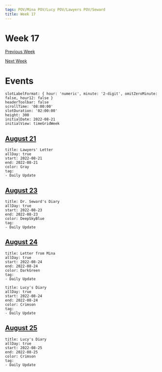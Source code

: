 ```yaml
---
tags: POV/Mina POV/Lucy POV/Lawyers POV/Seward 
title: Week 17
---
```


# Week 17

[Previous Week](2022-W34)

[Next Week](2022-W36)

# Events

```itinerary
slotLabelFormat: { hour: 'numeric', minute: '2-digit', omitZeroMinute: false, hour12: false }
headerToolbar: false
scrollTime: '08:00:00'
slotDuration: '02:00:00'
height: 300
initialDate: 2022-08-21
initialView: timeGridWeek
```

## [August 21](2022-08-21.md)

```itinerary-event
title: Lawyers' Letter
allDay: true
start: 2022-08-21
end: 2022-08-21
color: Gray
tag:
- Daily Update
```

## [August 23](2022-08-23.md)

```itinerary-event
title: Dr. Seward's Diary
allDay: true
start: 2022-08-23
end: 2022-08-23
color: DeepSkyBlue
tag:
- Daily Update
```

## [August 24](2022-08-24.md)

```itinerary-event
title: Letter from Mina
allDay: true
start: 2022-08-24
end: 2022-08-24
color: DarkGreen
tag:
- Daily Update
```
```itinerary-event
title: Lucy's Diary
allDay: true
start: 2022-08-24
end: 2022-08-24
color: Crimson
tag:
- Daily Update
```

## [August 25](2022-08-25.md)

```itinerary-event
title: Lucy's Diary
allDay: true
start: 2022-08-25
end: 2022-08-25
color: Crimson
tag:
- Daily Update
```